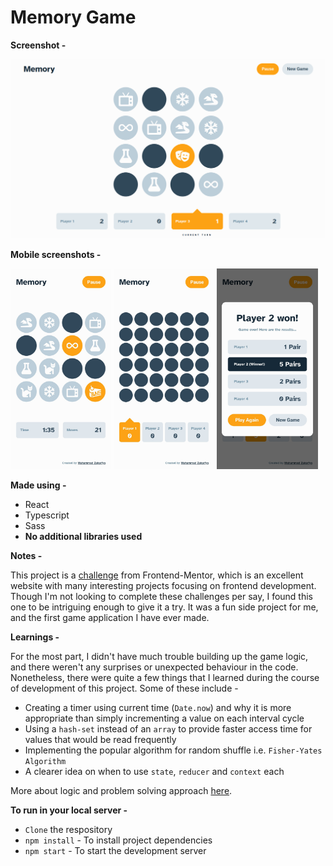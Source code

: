 # **Memory Game**

**Screenshot -**

![PC Screenshot](./src/assets/laptop.png)

**Mobile screenshots -**

<p float="left">
	<img src="./src/assets/mobile-1.jpg" width="32%" />
	<img src="./src/assets/mobile-2.jpg" width="32%" /> 
	<img src="./src/assets/mobile-3.jpg" width="32%" />
</p>

**Made using -**
- React
- Typescript
- Sass
- **No additional libraries used**

**Notes -**

This project is a [challenge](https://www.frontendmentor.io/challenges/memory-game-vse4WFPvM) from Frontend-Mentor, which is an excellent website with many interesting projects focusing on frontend development. Though I'm not looking to complete these challenges per say, I found this one to be intriguing enough to give it a try. It was a fun side project for me, and the first game application I have ever made.

**Learnings -**

For the most part, I didn't have much trouble building up the game logic, and there weren't any surprises or unexpected behaviour in the code. Nonetheless, there were quite a few things that I learned during the course of development of this project. Some of these include -
- Creating a timer using current time (`Date.now`) and why it is more appropriate than simply incrementing a value on each interval cycle
- Using a `hash-set` instead of an `array` to provide faster access time for values that would be read frequently
- Implementing the popular algorithm for random shuffle i.e. `Fisher-Yates Algorithm`
- A clearer idea on when to use `state`, `reducer` and `context` each

More about logic and problem solving approach [here](src/README.md).


**To run in your local server -**

- `Clone` the respository
- `npm install` - To install project dependencies
- `npm start` - To start the development server
